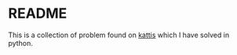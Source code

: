 # README
This is a collection of problem found on [kattis](https://open.kattis.com) which I have solved in python.